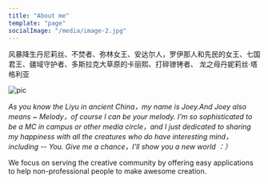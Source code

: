 ```yaml
---
title: "About me"
template: "page"
socialImage: "/media/image-2.jpg"
---
```


风暴降生丹尼莉丝、不焚者、弥林女王、安达尔人，罗伊那人和先民的女王、七国君王、疆域守护者、多斯拉克大草原的卡丽熙、打碎镣铐者、 龙之母丹妮莉丝·塔格利亚


![pic](/media/image-2.jpg)

*As you know the Liyu in ancient China，my name is Joey.And Joey also means ~ Melody，of course I can be your melody. I’m so sophisticated to be a MC in campus or other media circle，and I just dedicated to sharing my happiness with all the creatures who do have interesting mind，including -- You. Give me a chance，I’ll show you a new world ：）*

We focus on serving the creative community by offering easy applications to help non-professional people to make awesome creation.